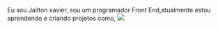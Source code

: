 Eu sou Jailton xavier, sou um programador Front End,atualmente estou aprendendo e criando projetos como, 
<img src="https://img.shields.io/badge/HTML5-E34F26.svg?style=for-the-badge&logo=HTML5&logoColor=white alt=img-html"/>
<imag src="https://img.shields.io/badge/CSS-663399.svg?style=for-the-badge&logo=CSS&logoColor=white alt=imag-css"/>


